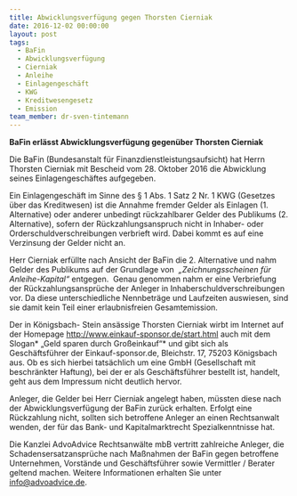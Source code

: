 ```yaml
---
title: Abwicklungsverfügung gegen Thorsten Cierniak
date: 2016-12-02 00:00:00
layout: post
tags:
  - BaFin
  - Abwicklungsverfügung
  - Cierniak
  - Anleihe
  - Einlagengeschäft
  - KWG
  - Kreditwesengesetz
  - Emission
team_member: dr-sven-tintemann
---
```



**BaFin erlässt Abwicklungsverfügung gegenüber Thorsten Cierniak**

Die BaFin (Bundesanstalt für Finanzdienstleistungsaufsicht) hat Herrn Thorsten Cierniak mit Bescheid vom 28. Oktober 2016 die Abwicklung seines Einlagengeschäftes aufgegeben.

Ein Einlagengeschäft im Sinne des § 1 Abs. 1 Satz 2 Nr. 1 KWG (Gesetzes über das Kreditwesen) ist die Annahme fremder Gelder als Einlagen (1. Alternative) oder anderer unbedingt rückzahlbarer Gelder des Publikums (2. Alternative), sofern der Rückzahlungsanspruch nicht in Inhaber- oder Orderschuldverschreibungen verbrieft wird. Dabei kommt es auf eine Verzinsung der Gelder nicht an.

Herr Cierniak erfüllte nach Ansicht der BaFin die 2. Alternative und nahm Gelder des Publikums auf der Grundlage von  *„Zeichnungsscheinen für Anleihe-Kapital“* entgegen.  Genau genommen nahm er eine Verbriefung der Rückzahlungsansprüche der Anleger in Inhaberschuldverschreibungen vor. Da diese unterschiedliche Nennbeträge und Laufzeiten auswiesen, sind sie damit kein Teil einer erlaubnisfreien Gesamtemission.

Der in Königsbach- Stein ansässige Thorsten Cierniak wirbt im Internet auf der Homepage http://www.einkauf-sponsor.de/start.html auch mit dem Slogan\* „Geld sparen durch Großeinkauf“\* und gibt sich als Geschäftsführer der Einkauf-sponsor.de, Bleichstr. 17, 75203 Königsbach aus. Ob es sich hierbei tatsächlich um eine GmbH (Gesellschaft mit beschränkter Haftung), bei der er als Geschäftsführer bestellt ist, handelt, geht aus dem Impressum nicht deutlich hervor.

Anleger, die Gelder bei Herr Cierniak angelegt haben, müssten diese nach der Abwicklungsverfügung der BaFin zurück erhalten. Erfolgt eine Rückzahlung nicht, sollten sich betroffene Anleger an einen Rechtsanwalt wenden, der für das Bank- und Kapitalmarktrecht Spezialkenntnisse hat.

Die Kanzlei AdvoAdvice Rechtsanwälte mbB vertritt zahlreiche Anleger, die Schadensersatzansprüche nach Maßnahmen der BaFin gegen betroffene Unternehmen, Vorstände und Geschäftsführer sowie Vermittler / Berater geltend machen. Weitere Informationen erhalten Sie unter info@advoadvice.de.